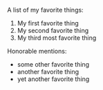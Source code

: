 A list of my favorite things:
1. My first favorite thing
2. My second favorite thing
3. My third most favorite thing

Honorable mentions:
* some other favorite thing
* another favorite thing
* yet another favorite thing
